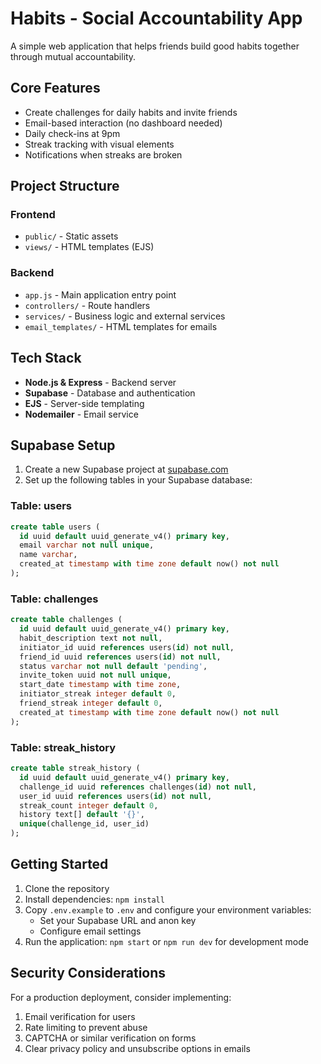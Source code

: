 # Habits - Social Accountability App

A simple web application that helps friends build good habits together through mutual accountability.

## Core Features

- Create challenges for daily habits and invite friends
- Email-based interaction (no dashboard needed)
- Daily check-ins at 9pm
- Streak tracking with visual elements
- Notifications when streaks are broken

## Project Structure

### Frontend
- `public/` - Static assets
- `views/` - HTML templates (EJS)

### Backend
- `app.js` - Main application entry point
- `controllers/` - Route handlers
- `services/` - Business logic and external services
- `email_templates/` - HTML templates for emails

## Tech Stack

- **Node.js & Express** - Backend server
- **Supabase** - Database and authentication
- **EJS** - Server-side templating
- **Nodemailer** - Email service

## Supabase Setup

1. Create a new Supabase project at [supabase.com](https://supabase.com)
2. Set up the following tables in your Supabase database:

### Table: users
```sql
create table users (
  id uuid default uuid_generate_v4() primary key,
  email varchar not null unique,
  name varchar,
  created_at timestamp with time zone default now() not null
);
```

### Table: challenges
```sql
create table challenges (
  id uuid default uuid_generate_v4() primary key,
  habit_description text not null,
  initiator_id uuid references users(id) not null,
  friend_id uuid references users(id) not null,
  status varchar not null default 'pending',
  invite_token uuid not null unique,
  start_date timestamp with time zone,
  initiator_streak integer default 0,
  friend_streak integer default 0,
  created_at timestamp with time zone default now() not null
);
```

### Table: streak_history
```sql
create table streak_history (
  id uuid default uuid_generate_v4() primary key,
  challenge_id uuid references challenges(id) not null,
  user_id uuid references users(id) not null,
  streak_count integer default 0,
  history text[] default '{}',
  unique(challenge_id, user_id)
);
```

## Getting Started

1. Clone the repository
2. Install dependencies: `npm install`
3. Copy `.env.example` to `.env` and configure your environment variables:
   - Set your Supabase URL and anon key
   - Configure email settings
4. Run the application: `npm start` or `npm run dev` for development mode

## Security Considerations

For a production deployment, consider implementing:

1. Email verification for users
2. Rate limiting to prevent abuse
3. CAPTCHA or similar verification on forms
4. Clear privacy policy and unsubscribe options in emails
